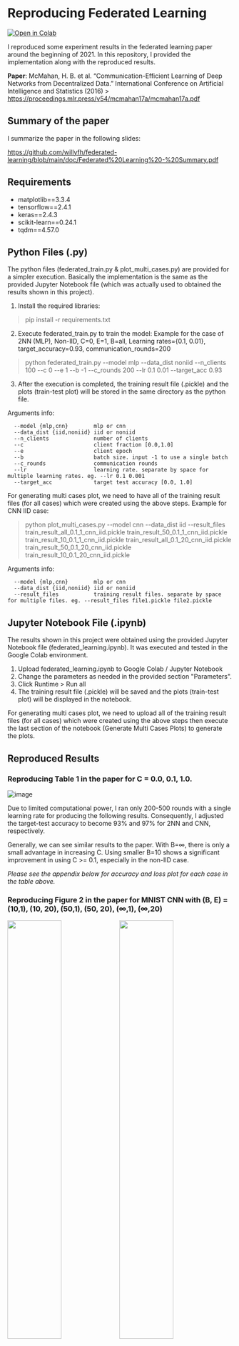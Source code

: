 # Reproducing Federated Learning
[![Open in Colab](https://colab.research.google.com/assets/colab-badge.svg)](https://colab.research.google.com/drive/1ooufYAIuKVGVozLOR_WoQjjCmgAab2_W?usp=sharing)

I reproduced some experiment results in the federated learning paper around the beginning of 2021. In this repository, I provided the implementation along with the reproduced results.

**Paper**: McMahan, H. B. et al. “Communication-Efficient Learning of Deep Networks from Decentralized Data.” International Conference on Artificial Intelligence and Statistics (2016) > https://proceedings.mlr.press/v54/mcmahan17a/mcmahan17a.pdf


## Summary of the paper
I summarize the paper in the following slides:

https://github.com/willyfh/federated-learning/blob/main/doc/Federated%20Learning%20-%20Summary.pdf

## Requirements
- matplotlib==3.3.4
- tensorflow==2.4.1
- keras==2.4.3
- scikit-learn==0.24.1
- tqdm==4.57.0

## Python Files (.py) 
The python files (federated_train.py & plot_multi_cases.py) are provided for a simpler execution.
Basically the implementation is the same as the provided Jupyter Notebook file (which was actually used to obtained the results shown in this project).

1. Install the required libraries:
> pip install -r requirements.txt

2. Execute federated_train.py to train the model:
Example for the case of 2NN (MLP), Non-IID, C=0, E=1, B=all, Learning rates={0.1, 0.01}, target_accuracy=0.93, communication_rounds=200
> python federated_train.py --model mlp --data_dist noniid --n_clients 100 --c 0 --e 1 --b -1 --c_rounds 200 --lr 0.1 0.01 --target_acc 0.93

3. After the execution is completed, the training result file (.pickle) and the plots (train-test plot) will be stored in the same directory as the python file.

Arguments info:
```
  --model {mlp,cnn}        mlp or cnn
  --data_dist {iid,noniid} iid or noniid
  --n_clients              number of clients
  --c                      client fraction [0.0,1.0]
  --e                      client epoch
  --b                      batch size. input -1 to use a single batch
  --c_rounds               communication rounds
  --lr                     learning rate. separate by space for multiple learning rates. eg. --lr 0.1 0.001
  --target_acc             target test accuracy [0.0, 1.0]
```

For generating multi cases plot, we need to have all of the training result files (for all cases) which were created using the above steps.
Example for CNN IID case:
> python plot_multi_cases.py --model cnn --data_dist iid --result_files train_result_all_0.1_1_cnn_iid.pickle train_result_50_0.1_1_cnn_iid.pickle train_result_10_0.1_1_cnn_iid.pickle train_result_all_0.1_20_cnn_iid.pickle train_result_50_0.1_20_cnn_iid.pickle train_result_10_0.1_20_cnn_iid.pickle

Arguments info:
```
  --model {mlp,cnn}        mlp or cnn
  --data_dist {iid,noniid} iid or noniid
  --result_files           training result files. separate by space for multiple files. eg. --result_files file1.pickle file2.pickle
```

## Jupyter Notebook File (.ipynb)
The results shown in this project were obtained using the provided Jupyter Notebook file (federated_learning.ipynb).
It was executed and tested in the Google Colab environment.

1. Upload federated_learning.ipynb to Google Colab / Jupyter Notebook
2. Change the parameters as needed in the provided section "Parameters".
3. Click Runtime > Run all
4. The training result file (.pickle) will be saved and the plots (train-test plot) will be displayed in the notebook.

For generating multi cases plot, we need to upload all of the training result files (for all cases) which were created using the above steps
then execute the last section of the notebook (Generate Multi Cases Plots) to generate the plots.

## Reproduced Results

### Reproducing Table 1 in the paper for C = 0.0, 0.1, 1.0.
![image](https://user-images.githubusercontent.com/5786636/209909399-7a99b2bb-4fba-431b-9b2f-594d37bb466a.png)

Due to limited computational power, I ran only 200-500 rounds with a single learning rate for producing the following results. Consequently, I adjusted the target-test accuracy to become 93% and 97% for 2NN and CNN, respectively.

Generally, we can see similar results to the paper. With B=∞, there is only a small advantage in increasing C. Using smaller B=10 shows a significant improvement in using C >= 0.1, especially in the non-IID case.

*Please see the appendix below for accuracy and loss plot for each case in the table
above.*

### Reproducing Figure 2 in the paper for MNIST CNN with (B, E) = (10,1), (10, 20), (50,1), (50, 20), (∞,1), (∞,20)
<p float="left">
  <img src="https://user-images.githubusercontent.com/5786636/209910408-eb33f7d3-9644-4740-b067-7446266bd452.png" width="49%" />
  <img src="https://user-images.githubusercontent.com/5786636/209910456-0ebed79e-10fe-447a-8af4-bb1de2dc48d3.png" width="49%" /> 
</p>

Here, I ran only 200 rounds with a single learning rate for this case due to limited computational power.

Generally, we also can see similar results to the paper. With C=0.1, adding more local updates per round (increase E & decrease B) can produce a significant decrease in communication costs.



## Appendix
### 2NN, IID, E=1, B=∞, C=0
![image](https://user-images.githubusercontent.com/5786636/209913681-78f5f903-3448-45b4-96ed-78e6f9010f63.png)

### 2NN, IID, E=1, B=∞, C=0.1
![image](https://user-images.githubusercontent.com/5786636/209913718-caa4b6a9-dbd4-4f08-8fee-784b97f5041a.png)

### 2NN, IID, E=1, B=∞, C=1
![image](https://user-images.githubusercontent.com/5786636/209913763-5389974b-c81f-4d0d-8c7d-6d9ea4e9a0c2.png)

### 2NN, IID, E=1, B=10, C=0
![image](https://user-images.githubusercontent.com/5786636/209912610-cd949812-437e-4c1e-8c12-bd6e09241fd3.png)

### 2NN, IID, E=1, B=10, C=0.1
![image](https://user-images.githubusercontent.com/5786636/209912648-0bb6b8ac-5c08-459c-8f8c-9ae9cd0e58f4.png)

### 2NN, IID, E=1, B=10, C=1
![image](https://user-images.githubusercontent.com/5786636/209912869-06825fa9-c0c4-4f0a-92e1-3cb8fc5239a4.png)

### 2NN, Non-IID, E=1, B=∞, C=0
![image](https://user-images.githubusercontent.com/5786636/209912917-cca2b3c6-a7a8-4226-b734-ca6859083c7d.png)

### 2NN, Non-IID, E=1, B=∞, C=0.1
![image](https://user-images.githubusercontent.com/5786636/209912973-88316428-deb2-474e-8c4c-e2588433deea.png)

### 2NN, Non-IID, E=1, B=∞, C=1
![image](https://user-images.githubusercontent.com/5786636/209913014-d47d3d66-45a5-458b-92db-ffaaccb6df43.png)

### 2NN, Non-IID, E=1, B=10, C=0
![image](https://user-images.githubusercontent.com/5786636/209913049-1975c73d-2946-4071-9c21-950f6ef7df40.png)

### 2NN, Non-IID, E=1, B=10, C=0.1
![image](https://user-images.githubusercontent.com/5786636/209913092-182c5df1-a5fa-4b5f-baf5-6332cc469d20.png)

### 2NN, Non-IID, E=1, B=10, C=1
![image](https://user-images.githubusercontent.com/5786636/209913120-e3b94dae-4e8e-45fd-aa5b-c55bbf91e331.png)

### CNN, IID, E=5, B=∞, C=0
![image](https://user-images.githubusercontent.com/5786636/209913153-677210e7-7ec3-41b4-b279-c3b1188227d4.png)

### CNN, IID, E=5, B=∞, C=0.1
![image](https://user-images.githubusercontent.com/5786636/209913201-89483a86-191e-4c7f-97ad-def49430463a.png)

### CNN, IID, E=5, B=∞, C=1
![image](https://user-images.githubusercontent.com/5786636/209913235-201a2e8a-b40f-4ce3-aaeb-fd6f1fa0d4c9.png)

### CNN, IID, E=5, B=10, C=0
![image](https://user-images.githubusercontent.com/5786636/209913261-44129819-f1cb-4bc9-adb7-da402e7ad26f.png)

### CNN, IID, E=5, B=10, C=0.1
![image](https://user-images.githubusercontent.com/5786636/209913305-4e1119c7-0456-4016-8778-f2d8a8b194dd.png)

### CNN, IID, E=5, B=10, C=1
![image](https://user-images.githubusercontent.com/5786636/209913334-26c0d718-bde5-4bae-8ee0-59aa21f70e2d.png)

### CNN, Non-IID, E=5, B=∞, C=0
![image](https://user-images.githubusercontent.com/5786636/209913383-5d52525e-7188-4fd8-85e8-343d92ac96d3.png)

### CNN, Non-IID, E=5, B=∞, C=0.1
![image](https://user-images.githubusercontent.com/5786636/209913410-ca63576f-cb75-499b-b68d-c5da03fea1bd.png)

### CNN, Non-IID, E=5, B=∞, C=1
![image](https://user-images.githubusercontent.com/5786636/209913458-0080ab53-bf70-4260-b5b9-67a16c3f86b4.png)

### CNN, Non-IID, E=5, B=10, C=0
![image](https://user-images.githubusercontent.com/5786636/209913543-2e31640b-3815-4fba-a8f8-28696c6b98dc.png)

### CNN, Non-IID, E=5, B=10, C=0.1
![image](https://user-images.githubusercontent.com/5786636/209913590-61737c2b-1b87-41b7-a5e3-0a85899ab155.png)

### CNN, Non-IID, E=5, B=10, C=1
![image](https://user-images.githubusercontent.com/5786636/209913610-31cdab99-c615-498d-9e07-762e8d43347c.png)
